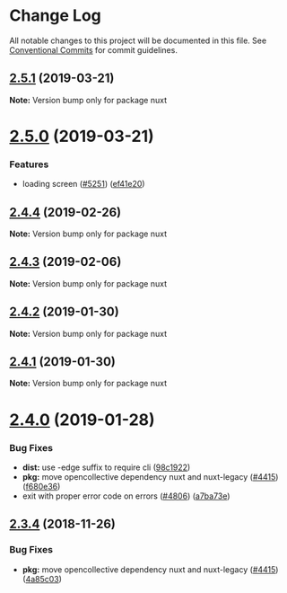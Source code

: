 # Change Log

All notable changes to this project will be documented in this file.
See [Conventional Commits](https://conventionalcommits.org) for commit guidelines.

## [2.5.1](https://github.com/nuxt/nuxt.js/compare/v2.5.0...v2.5.1) (2019-03-21)

**Note:** Version bump only for package nuxt





# [2.5.0](https://github.com/nuxt/nuxt.js/compare/v2.4.5...v2.5.0) (2019-03-21)


### Features

* loading screen ([#5251](https://github.com/nuxt/nuxt.js/issues/5251)) ([ef41e20](https://github.com/nuxt/nuxt.js/commit/ef41e20))





## [2.4.4](https://github.com/nuxt/nuxt.js/compare/v2.4.3...v2.4.4) (2019-02-26)

**Note:** Version bump only for package nuxt





## [2.4.3](https://github.com/nuxt/nuxt.js/compare/v2.4.2...v2.4.3) (2019-02-06)

**Note:** Version bump only for package nuxt





## [2.4.2](https://github.com/nuxt/nuxt.js/compare/v2.4.1...v2.4.2) (2019-01-30)

**Note:** Version bump only for package nuxt





## [2.4.1](https://github.com/nuxt/nuxt.js/compare/v2.4.0...v2.4.1) (2019-01-30)

**Note:** Version bump only for package nuxt





# [2.4.0](https://github.com/nuxt/nuxt.js/compare/v2.3.4...v2.4.0) (2019-01-28)


### Bug Fixes

* **dist:** use -edge suffix to require cli ([98c1922](https://github.com/nuxt/nuxt.js/commit/98c1922))
* **pkg:** move opencollective dependency nuxt and nuxt-legacy ([#4415](https://github.com/nuxt/nuxt.js/issues/4415)) ([f680e36](https://github.com/nuxt/nuxt.js/commit/f680e36))
* exit with proper error code on errors ([#4806](https://github.com/nuxt/nuxt.js/issues/4806)) ([a7ba73e](https://github.com/nuxt/nuxt.js/commit/a7ba73e))





## [2.3.4](https://github.com/nuxt/nuxt.js/compare/v2.3.2...v2.3.4) (2018-11-26)


### Bug Fixes

* **pkg:** move opencollective dependency nuxt and nuxt-legacy ([#4415](https://github.com/nuxt/nuxt.js/issues/4415)) ([4a85c03](https://github.com/nuxt/nuxt.js/commit/4a85c03))
